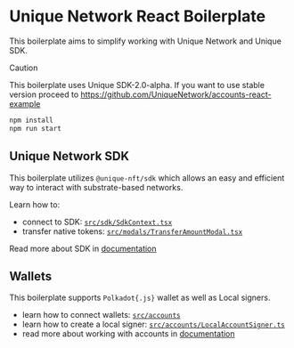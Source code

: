# Unique Network React Boilerplate

This boilerplate aims to simplify working with Unique Network and Unique SDK.

> [!CAUTION]
> This boilerplate uses Unique SDK-2.0-alpha. If you want to use stable version proceed to https://github.com/UniqueNetwork/accounts-react-example

```sh
npm install
npm run start
```

## Unique Network SDK

This boilerplate utilizes `@unique-nft/sdk` which allows an easy and efficient way to interact with substrate-based networks.

Learn how to:
- connect to SDK: [`src/sdk/SdkContext.tsx`](./src/sdk/SdkContext.tsx)
- transfer native tokens: [`src/modals/TransferAmountModal.tsx`](./src/modals/TransferAmountModal.tsx)

Read more about SDK in [documentation](https://docs.unique.network/build/sdk/getting-started.html)

## Wallets

This boilerplate supports `Polkadot{.js}` wallet as well as Local signers.

- learn how to connect wallets: [`src/accounts`](./src/accounts/)
- learn how to create a local signer: [`src/accounts/LocalAccountSigner.ts`](./src/accounts/LocalAccountSigner.ts)
- read more about working with accounts in [documentation](https://docs.unique.network/tutorials/work-with-accounts.html) 